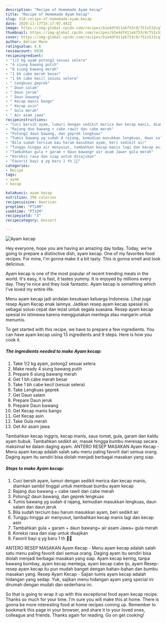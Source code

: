 ```yaml
---
description: "Recipe of Homemade Ayam kecap"
title: "Recipe of Homemade Ayam kecap"
slug: 510-recipe-of-homemade-ayam-kecap
date: 2020-11-17T15:17:07.442Z
image: https://img-global.cpcdn.com/recipes/b1e4df411eb753c9/751x532cq70/ayam-kecap-foto-resep-utama.jpg
thumbnail: https://img-global.cpcdn.com/recipes/b1e4df411eb753c9/751x532cq70/ayam-kecap-foto-resep-utama.jpg
cover: https://img-global.cpcdn.com/recipes/b1e4df411eb753c9/751x532cq70/ayam-kecap-foto-resep-utama.jpg
author: Adrian Mann
ratingvalue: 4.6
reviewcount: 8938
recipeingredient:
- "1/2 kg ayam potong2 sesuai selera"
- "4 siung bawang putih"
- "6 siung bawang merah"
- "1 bh cabe merah besar"
- "1 bh cabe kecil sesuai selera"
- " Lengkuas geprek"
- " Daun salam"
- " Daun jeruk"
- " Daun bawang"
- " Kecap manis bango"
- " Kecap asin"
- " Gula merah"
- " Air asam jawa"
recipeinstructions:
- "Cuci bersih ayam, lumuri dengan sedikit merica dan kecap manis, diamkan sambil tinggal untuk membuat bumbu ayam kecap"
- "Rajang duo bawang + cabe rawit dan cabe merah"
- "Potong2 daun bawang, dan geprek lengkuas"
- "Tumis bawang yg sudah d rajang, kemudian masukkan lengkuas, daun salam dan daun jeruk"
- "Bila sudah tercium bau harum masukkan ayam, beri sedikit air"
- "Tunggu hingga air menyusut, tambahkan kecap manis lagi dan kecap asin"
- "Tambahkan gula + garam + daun bawang+ air asam Jawa+ gula merah"
- "Koreksi rasa dan siap untuk disajikan"
- "Favorit bayi q yg baru 1 th 👶😚"
categories:
- Recipe
tags:
- ayam
- kecap

katakunci: ayam kecap 
nutrition: 299 calories
recipecuisine: American
preptime: "PT10M"
cooktime: "PT32M"
recipeyield: "3"
recipecategory: Dessert

---
```



![Ayam kecap](https://img-global.cpcdn.com/recipes/b1e4df411eb753c9/751x532cq70/ayam-kecap-foto-resep-utama.jpg)

Hey everyone, hope you are having an amazing day today. Today, we're going to prepare a distinctive dish, ayam kecap. One of my favorites food recipes. For mine, I'm gonna make it a bit tasty. This is gonna smell and look delicious.

Ayam kecap is one of the most popular of recent trending meals in the world. It's easy, it is fast, it tastes yummy. It is enjoyed by millions every day. They're nice and they look fantastic. Ayam kecap is something which I've loved my entire life.

Menu ayam kecap jadi andalan kesukaan keluarga Indonesia. Lihat juga resep Ayam Kecap enak lainnya. Jadikan resep ayam kecap spesial ini sebagai solusi cepat dan lezat untuk segala suasana. Resep ayam kecap spesial ini istimewa karena menggunakan mentega atau margarin untuk menumis.


To get started with this recipe, we have to prepare a few ingredients. You can have ayam kecap using 13 ingredients and 9 steps. Here is how you cook it.

<!--inarticleads1-->

##### The ingredients needed to make Ayam kecap:

1. Take 1/2 kg ayam, potong2 sesuai selera
1. Make ready 4 siung bawang putih
1. Prepare 6 siung bawang merah
1. Get 1 bh cabe merah besar
1. Take 1 bh cabe kecil (sesuai selera)
1. Take  Lengkuas geprek
1. Get  Daun salam
1. Prepare  Daun jeruk
1. Prepare  Daun bawang
1. Get  Kecap manis bango
1. Get  Kecap asin
1. Take  Gula merah
1. Get  Air asam jawa


Tambahkan kecap inggris, kecap manis, saus tomat, gula, garam dan kaldu ayam bubuk. Tambahkan sedikit air, masak hingga bumbu meresap secara maksimal ke dalam daging ayam. ANTERO RESEP MASAKAN Ayam Kecap - Menu ayam kecap adalah salah satu menu paling favorit dari semua orang. Daging ayam itu sendiri bisa diolah menjadi berbagai masakan yang siap. 

<!--inarticleads2-->

##### Steps to make Ayam kecap:

1. Cuci bersih ayam, lumuri dengan sedikit merica dan kecap manis, diamkan sambil tinggal untuk membuat bumbu ayam kecap
1. Rajang duo bawang + cabe rawit dan cabe merah
1. Potong2 daun bawang, dan geprek lengkuas
1. Tumis bawang yg sudah d rajang, kemudian masukkan lengkuas, daun salam dan daun jeruk
1. Bila sudah tercium bau harum masukkan ayam, beri sedikit air
1. Tunggu hingga air menyusut, tambahkan kecap manis lagi dan kecap asin
1. Tambahkan gula + garam + daun bawang+ air asam Jawa+ gula merah
1. Koreksi rasa dan siap untuk disajikan
1. Favorit bayi q yg baru 1 th 👶😚


ANTERO RESEP MASAKAN Ayam Kecap - Menu ayam kecap adalah salah satu menu paling favorit dari semua orang. Daging ayam itu sendiri bisa diolah menjadi berbagai masakan yang siap. Ayam kecap kering, tanpa bawang bombay, ayam kecap mentega, ayam kecap cabe ijo, ayam Resep-resep ayam kecap itu pun mudah banget dengan bahan-bahan dan bumbu masakan yang. Resep Ayam Kecap - Sajian tumis ayam kecap adalah hidangan yang sedap. Yuk, sajikan menu hidangan ayam yang special ini dirumah dengan mudah dan sederhana ini. 

So that is going to wrap it up with this exceptional food ayam kecap recipe. Thanks so much for your time. I'm sure you will make this at home. There is gonna be more interesting food at home recipes coming up. Remember to bookmark this page in your browser, and share it to your loved ones, colleague and friends. Thanks again for reading. Go on get cooking!
